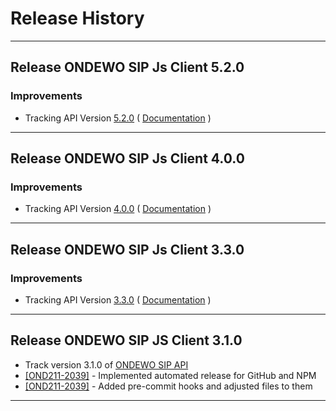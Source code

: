 # Release History

***************** 
## Release ONDEWO SIP Js Client 5.2.0 
 
### Improvements 
 * Tracking API Version [5.2.0](https://github.com/ondewo/ondewo-sip-api/releases/tag/5.2.0) ( [Documentation](https://ondewo.github.io/ondewo-sip-api/) ) 


***************** 
## Release ONDEWO SIP Js Client 4.0.0 
 
### Improvements 
 * Tracking API Version [4.0.0](https://github.com/ondewo/ondewo-sip-api/releases/tag/4.0.0) ( [Documentation](https://ondewo.github.io/ondewo-sip-api/) ) 


***************** 
## Release ONDEWO SIP Js Client 3.3.0 
 
### Improvements 
 * Tracking API Version [3.3.0](https://github.com/ondewo/ondewo-sip-api/releases/tag/3.3.0) ( [Documentation](https://ondewo.github.io/ondewo-sip-api/) ) 

*****************

## Release ONDEWO SIP JS Client 3.1.0

* Track version 3.1.0 of [ONDEWO SIP API](https://github.com/ondewo/ondewo-sip-api/releases/3.1.0)
* [[OND211-2039]](https://ondewo.atlassian.net/browse/OND211-2039) - Implemented automated release for GitHub and NPM
* [[OND211-2039]](https://ondewo.atlassian.net/browse/OND211-2039) - Added pre-commit hooks and adjusted files to them

*****************
